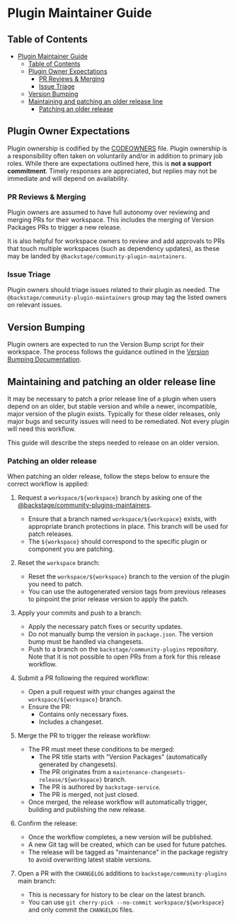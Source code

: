 # Plugin Maintainer Guide

## Table of Contents

- [Plugin Maintainer Guide](#plugin-maintainer-guide)
  - [Table of Contents](#table-of-contents)
  - [Plugin Owner Expectations](#plugin-owner-expectations)
    - [PR Reviews \& Merging](#pr-reviews--merging)
    - [Issue Triage](#issue-triage)
  - [Version Bumping](#version-bumping)
  - [Maintaining and patching an older release line](#maintaining-and-patching-an-older-release-line)
    - [Patching an older release](#patching-an-older-release)

## Plugin Owner Expectations

Plugin ownership is codified by the [CODEOWNERS](https://github.com/backstage/community-plugins/blob/main/.github/CODEOWNERS) file.
Plugin ownership is a responsibility often taken on voluntarily and/or in addition to primary job roles. While there are expectations outlined here, this is **not a support commitment**. Timely responses are appreciated, but replies may not be immediate and will depend on availability.
### PR Reviews & Merging

Plugin owners are assumed to have full autonomy over reviewing and merging PRs for their workspace. This includes the merging of Version Packages PRs to trigger a new release.

It is also helpful for workspace owners to review and add approvals to PRs that touch multiple workspaces (such as dependency updates), as these may be landed by `@backstage/community-plugin-maintainers`.

### Issue Triage

Plugin owners should triage issues related to their plugin as needed. The `@backstage/community-plugin-maintainers` group may tag the listed owners on relevant issues.

## Version Bumping

Plugin owners are expected to run the Version Bump script for their workspace. The process follows the guidance outlined in the [Version Bumping Documentation](https://github.com/backstage/community-plugins/blob/main/docs/version-bump.md).

## Maintaining and patching an older release line

It may be necessary to patch a prior release line of a plugin when users depend on an older, but stable version and while a newer, incompatible, major version of the plugin exists. Typically for these older releases, only major bugs and security issues will need to be remediated. Not every plugin will need this workflow.

This guide will describe the steps needed to release on an older version.

### Patching an older release

When patching an older release, follow the steps below to ensure the correct workflow is applied:

1. Request a `workspace/${workspace}` branch by asking one of the [@backstage/community-plugins-maintainers](https://github.com/orgs/backstage/teams/community-plugins-maintainers).

   - Ensure that a branch named `workspace/${workspace}` exists, with appropriate branch protections in place. This branch will be used for patch releases.
   - The `${workspace}` should correspond to the specific plugin or component you are patching.

2. Reset the `workspace` branch:

   - Reset the `workspace/${workspace}` branch to the version of the plugin you need to patch.
   - You can use the autogenerated version tags from previous releases to pinpoint the prior release version to apply the patch.

3. Apply your commits and push to a branch:

   - Apply the necessary patch fixes or security updates.
   - Do not manually bump the version in `package.json`. The version bump must be handled via changesets.
   - Push to a branch on the `backstage/community-plugins` repository. Note that it is not possible to open PRs from a fork for this release workflow.

4. Submit a PR following the required workflow:

   - Open a pull request with your changes against the `workspace/${workspace}` branch.
   - Ensure the PR:
     - Contains only necessary fixes.
     - Includes a changeset.

5. Merge the PR to trigger the release workflow:

   - The PR must meet these conditions to be merged:
     - The PR title starts with "Version Packages" (automatically generated by changesets).
     - The PR originates from a `maintenance-changesets-release/${workspace}` branch.
     - The PR is authored by `backstage-service`.
     - The PR is merged, not just closed.
   - Once merged, the release workflow will automatically trigger, building and publishing the new release.

6. Confirm the release:

   - Once the workflow completes, a new version will be published.
   - A new Git tag will be created, which can be used for future patches.
   - The release will be tagged as "maintenance" in the package registry to avoid overwriting latest stable versions.

7. Open a PR with the `CHANGELOG` additions to `backstage/community-plugins` main branch:
   - This is necessary for history to be clear on the latest branch.
   - You can use `git cherry-pick --no-commit workspace/${workspace}` and only commit the `CHANGELOG` files.
